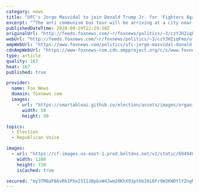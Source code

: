 ```yaml
---
category: news
title: "UFC's Jorge Masvidal to join Donald Trump Jr. for 'Fighters Against Socialism' bus tour"
excerpt: "“The anti communism bus tour will be arriving at a city near you,” Masvidal tweeted."
publishedDateTime: 2020-09-29T22:29:58Z
originalUrl: "http://feeds.foxnews.com/~r/foxnews/politics/~3/czYJH2iqFmo/ufc-jorge-masvidal-donald-trump-jr-fighters-against-socialism-bus-tour"
webUrl: "http://feeds.foxnews.com/~r/foxnews/politics/~3/czYJH2iqFmo/ufc-jorge-masvidal-donald-trump-jr-fighters-against-socialism-bus-tour"
ampWebUrl: "https://www.foxnews.com/politics/ufc-jorge-masvidal-donald-trump-jr-fighters-against-socialism-bus-tour.amp"
cdnAmpWebUrl: "https://www-foxnews-com.cdn.ampproject.org/c/s/www.foxnews.com/politics/ufc-jorge-masvidal-donald-trump-jr-fighters-against-socialism-bus-tour.amp"
type: article
quality: 167
heat: 167
published: true

provider:
  name: Fox News
  domain: foxnews.com
  images:
    - url: "https://smartableai.github.io/election/assets/images/organizations/foxnews.com-50x50.jpg"
      width: 50
      height: 50

topics:
  - Election
  - Republican Voice

images:
  - url: "https://cf-images.us-east-1.prod.boltdns.net/v1/static/694940094001/c9b8e4a1-a978-45b0-8497-7170a0b970a0/2b4239af-5bd7-4d53-a26b-839ad695c3d0/1280x720/match/image.jpg"
    width: 1280
    height: 720
    isCached: true

secured: "my3TM8aF66vRk1PXeI5I1JBpbxW4Jwm2OKhX93pthb39i0Fr9W3KWOYlYZngNgAFrRHrZqQ6uDpiwtvDyXe9KGo+wpsZdXahga52WBf7948STl5WLvUfAylqWL+OQQmFG+9p5H3JEbquVPDqZRBsox0fkA+bjhsZDgyNIgKznIsM0wydao4txvfXNKo5VTFm4DO5mgm2JA/bdQYYVJx9WbyNdRPB5tlXfnFSmFV3+qGWkOsd+1AkXLzP0uM6RN5hrgdkkJAWb5FKq7+TW+p8JLlCwrKBemqGSpCSopIL3ceKXHQ/Z/Tu0KsigXcdPc69a8PkmAZNyOkIvwrSKHxdzJUSAiwzBt9jgaVJfkKRjHo=;yADbAO5ggIl9L7ITCgGkCg=="
---
```


